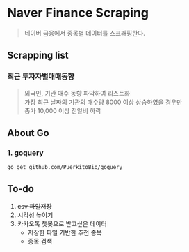 # Naver Finance Scraping

> 네이버 금융에서 종목별 데이터를 스크래핑한다.

## Scrapping list

### 최근 투자자별매매동향

> 외국인, 기관 매수 동향 파악하여 리스트화  
> 가장 최근 날짜의 기관의 매수량 8000 이상 상승하였을 경우만  
> 종가 10,000 이상
> 전일비 하락

## About Go

### 1. goquery

    go get github.com/PuerkitoBio/goquery

## To-do

1. ~~csv 파일저장~~
1. 시각성 높이기
1. 카카오톡 챗봇으로 받고싶은 데이터
    - 저장한 파일 기반한 추천 종목
    - 종목 검색

